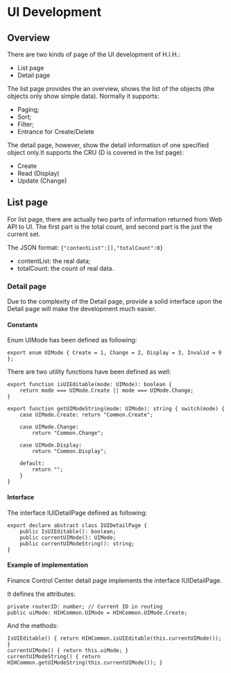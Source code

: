 # UI Development
## Overview
There are two kinds of page of the UI development of H.I.H.:
- List page
- Detail page

The list page provides the an overview, shows the list of the objects (the objects only show simple data). Normally it supports:
- Paging;
- Sort;
- Filter;
- Entrance for Create/Delete

The detail page, however, show the detail information of one specified object only.It supports the CRU (D is covered in the list page):
- Create
- Read (Display)
- Update (Change)

## List page
For list page, there are actually two parts of information returned from Web API to UI. The first part is the total count, and second part is the just the current set.

The JSON format: ``` {"contentList":[],"totalCount":0} ```
- contentList: the real data;
- totalCount: the count of real data.

### Detail page
Due to the complexity of the Detail page, provide a solid interface upon the Detail page will make the development much easier.

#### Constants
Enum UIMode has been defined as following:

```export enum UIMode { Create = 1, Change = 2, Display = 3, Invalid = 9 };```

There are two utility functions have been defined as well:

```
export function isUIEditable(mode: UIMode): boolean { 
    return mode === UIMode.Create || mode === UIMode.Change; 
}

export function getUIModeString(mode: UIMode): string { switch(mode) { 
    case UIMode.Create: return "Common.Create";

    case UIMode.Change:
        return "Common.Change";

    case UIMode.Display:
        return "Common.Display";

    default:
        return "";
    }
}
```

#### Interface
The interface IUIDetailPage defined as following:

``` 
export declare abstract class IUIDetailPage { 
    public IsUIEditable(): boolean; 
    public currentUIMode(): UIMode; 
    public currentUIModeString(): string; 
}
```

#### Example of implementation
Finance Control Center detail page implements the interface IUIDetailPage.

It defines the attributes:
```
private routerID: number; // Current ID in routing 
public uiMode: HIHCommon.UIMode = HIHCommon.UIMode.Create;
```
And the methods: 
```
IsUIEditable() { return HIHCommon.isUIEditable(this.currentUIMode()); } 
currentUIMode() { return this.uiMode; } 
currentUIModeString() { return HIHCommon.getUIModeString(this.currentUIMode()); }
```
